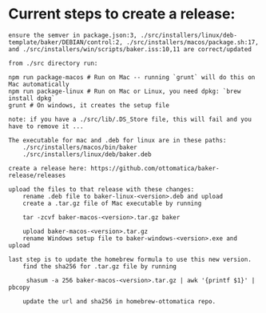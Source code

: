 # Current steps to create a release:

    ensure the semver in package.json:3, ./src/installers/linux/deb-template/baker/DEBIAN/control:2, ./src/installers/macos/package.sh:17, and ./src/installers/win/scripts/baker.iss:10,11 are correct/updated

    from ./src directory run:

    npm run package-macos # Run on Mac -- running `grunt` will do this on Mac automatically
    npm run package-linux # Run on Mac or Linux, you need dpkg: `brew install dpkg`
    grunt # On windows, it creates the setup file

    note: if you have a ./src/lib/.DS_Store file, this will fail and you have to remove it ...

    The executable for mac and .deb for linux are in these paths:
        ./src/installers/macos/bin/baker
        ./src/installers/linux/deb/baker.deb

    create a release here: https://github.com/ottomatica/baker-release/releases

    upload the files to that release with these changes:
        rename .deb file to baker-linux-<version>.deb and upload
        create a .tar.gz file of Mac executable by running

        tar -zcvf baker-macos-<version>.tar.gz baker

        upload baker-macos-<version>.tar.gz
        rename Windows setup file to baker-windows-<version>.exe and upload

    last step is to update the homebrew formula to use this new version.
        find the sha256 for .tar.gz file by running

         shasum -a 256 baker-macos-<version>.tar.gz | awk '{printf $1}' | pbcopy

        update the url and sha256 in homebrew-ottomatica repo.
